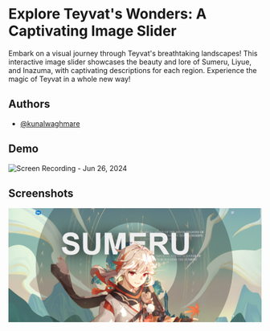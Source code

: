 
# Explore Teyvat's Wonders: A Captivating Image Slider

Embark on a visual journey through Teyvat's breathtaking landscapes! This interactive image slider showcases the beauty and lore of Sumeru, Liyue, and Inazuma, with captivating descriptions for each region.  Experience the magic of Teyvat in a whole new way!

## Authors

- [@kunalwaghmare](https://www.github.com/kunal-1207)


## Demo
![Screen Recording - Jun 26, 2024](https://github.com/kunal-1207/slider/assets/66724637/5896818c-2717-4fd6-86f4-ce3371cb75ec)



## Screenshots

![App Screenshot](https://github.com/kunal-1207/slider/blob/main/demo/Screenshot%202024-06-26%20004754.png)

